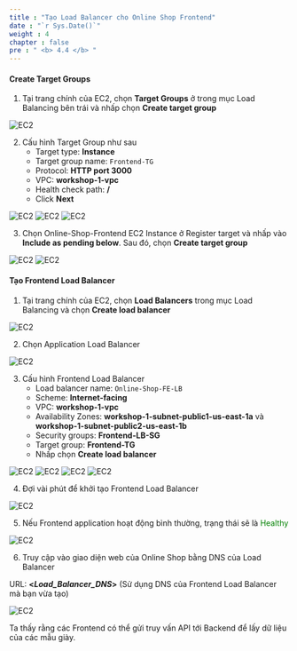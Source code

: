 ```yaml
---
title : "Tạo Load Balancer cho Online Shop Frontend"
date : "`r Sys.Date()`"
weight : 4
chapter : false
pre : " <b> 4.4 </b> "
---
```


#### Create Target Groups
1. Tại trang chính của EC2, chọn **Target Groups** ở trong mục Load Balancing bên trái và nhấp chọn **Create target group**

![EC2](/images/4-createec2/014-createec2.png?width=90pc)

2. Cấu hình Target Group như sau
    + Target type: **Instance**
    + Target group name: ```Frontend-TG```
    + Protocol: **HTTP port 3000**
    + VPC: **workshop-1-vpc**
    + Health check path: **/**
    + Click **Next**

![EC2](/images/4-createec2/015-createec2.png?width=40pc)
![EC2](/images/4-createec2/040-createec2.png?width=40pc)
![EC2](/images/4-createec2/041-createec2.png?width=40pc)

3. Chọn Online-Shop-Frontend EC2 Instance ở Register target và nhấp vào **Include as pending below**. Sau đó, chọn **Create target group**

![EC2](/images/4-createec2/042-createec2.png?width=90pc)
![EC2](/images/4-createec2/043-createec2.png?width=90pc)


#### Tạo Frontend Load Balancer
1. Tại trang chính của EC2, chọn **Load Balancers** trong mục Load Balancing và chọn **Create load balancer**

![EC2](/images/4-createec2/021-createec2.png?width=90pc)

2. Chọn Application Load Balancer

![EC2](/images/4-createec2/022-createec2.png?width=40pc)

3. Cấu hình Frontend Load Balancer
    + Load balancer name: ```Online-Shop-FE-LB```
    + Scheme: **Internet-facing**
    + VPC: **workshop-1-vpc**
    + Availability Zones: **workshop-1-subnet-public1-us-east-1a** và **workshop-1-subnet-public2-us-east-1b**
    + Security groups: **Frontend-LB-SG**
    + Target group: **Frontend-TG**
    + Nhấp chọn **Create load balancer**

![EC2](/images/4-createec2/044-createec2.png?width=50pc)
![EC2](/images/4-createec2/024-createec2.png?width=50pc)
![EC2](/images/4-createec2/045-createec2.png?width=50pc)
![EC2](/images/4-createec2/046-createec2.png?width=50pc)

4. Đợi vài phút để khởi tạo Frontend Load Balancer

![EC2](/images/4-createec2/047-createec2.png?width=90pc)

5. Nếu Frontend application hoạt động bình thường, trạng thái sẽ là <span style="color:green">Healthy</span>

![EC2](/images/4-createec2/048-createec2.png?width=90pc)

6. Truy cập vào giao diện web của Online Shop bằng DNS của Load Balancer

URL: **<_Load_Balancer_DNS_>** (Sử dụng DNS của Frontend Load Balancer mà bạn vừa tạo)

![EC2](/images/4-createec2/049-createec2.png?width=90pc)

Ta thấy rằng các Frontend có thể gửi truy vấn API tới Backend để lấy dữ liệu của các mẫu giày.